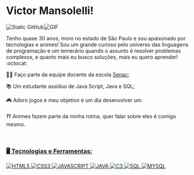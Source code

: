 

# Victor Mansolelli!

<img src="https://i.giphy.com/media/v1.Y2lkPTc5MGI3NjExMDM2ejg4ZmxkdnEzZTh5amlnYXl0em5zcGd4YndvZjh1ZDlodW9iaSZlcD12MV9pbnRlcm5hbF9naWZfYnlfaWQmY3Q9Zw/2Pk9newN8fkbu/giphy.gif" alt="GIF" min-width="400px" max-width="400px" width="400px" align="right">

<img src="https://img.shields.io/static/v1?label=Overview&message=VMansolellii&color=f8efd4&style=for-the-badge&logo=GitHub" alt="Static GitHub">




<p align="left"> 
  Tenho quase 30 anos, moro no estado de São Paulo e sou apaixonado por tecnologias e animes! Sou um grande curioso pelo universo das linguagens de programação e 
  um temerário quando o assunto é resolver problemas complexos, e quanto mais eu busco soluções, mais eu quero aprender! :octocat:<br>
</p>
<div display="inline-block">
 <p align="left">👨‍💻 Faço parte da equipe docente da escola <a href="https://www.sp.senac.br/">Senac</a>;</p>
 <p align="left">📚 Um estudante assíduo de Java Script, Java e SQL;</p>
 <p align="left">🎮 Adoro jogos e meu objetivo é um dia desenvolver um.</p>
 <p align="left">⛩️ Animes fazem parte da minha rotina, quer falar sobre eles é comigo mesmo.</p>
</div>

<a href="https://www.instagram.com/vmansolelli" target="_blank"><img align="left" alt="Instagram" width="22px" src="https://github.com/Aakarsh-B/trying-repos/blob/master/insta.svg" />
<a href="https://www.linkedin.com/in/victor-christofoleti-mansolelli-6a0792102/" target="_blank"><img align="left" alt="LinkedIn" width="22px" src="https://github.com/Aakarsh-B/trying-repos/blob/master/linkedin.svg" />
</br>

### 🖥️ Tecnologias e Ferramentas: 
<div>
  <img width="40px" src="https://cdn.jsdelivr.net/gh/devicons/devicon@latest/icons/html5/html5-original-wordmark.svg" title = "HTML5"/>
  <img width="40px" src="https://cdn.jsdelivr.net/gh/devicons/devicon@latest/icons/css3/css3-original-wordmark.svg" title = "CSS3"/>
  <img width="40px" src="https://cdn.jsdelivr.net/gh/devicons/devicon@latest/icons/javascript/javascript-original.svg" title = "JAVASCRIPT"/>
  <img width="40px" src="https://cdn.jsdelivr.net/gh/devicons/devicon@latest/icons/java/java-original.svg" title = "JAVA"/>
  <img width="40px" src="https://cdn.jsdelivr.net/gh/devicons/devicon@latest/icons/csharp/csharp-original.svg" title = "C3"/>
  <img width="40px" src="https://cdn.jsdelivr.net/gh/devicons/devicon@latest/icons/azuresqldatabase/azuresqldatabase-original.svg" title = "SQL"/>
  <img width="40px" src="https://cdn.jsdelivr.net/gh/devicons/devicon/icons/mysql/mysql-original.svg" title = "MYSQL"/>
</div>

</br>
</br>





